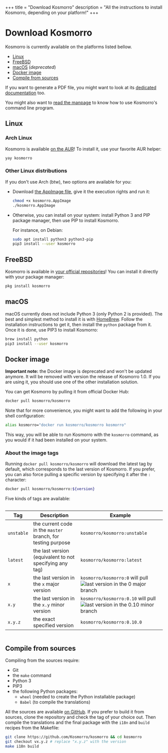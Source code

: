 +++
title = "Download Kosmorro"
description = "All the instructions to install Kosmorro, depending on your platform!"
+++

# Download Kosmorro

Kosmorro is currently available on the platforms listed bellow.

- [Linux](#linux)
- [FreeBSD](#freebsd)
- [macOS](#macos) (_deprecated_)
- [Docker image](#docker-image)
- [Compile from sources](#compile-from-sources)

If you want to generate a PDF file, you might want to look at its [dedicated documentation](@/cli/generate-pdf.md) too.

You might also want to [read the manpage](@/cli/manpage.md) to know how to use Kosmorro's command line program.

## Linux

### Arch Linux

Kosmorro is available [on the AUR](https://aur.archlinux.org/packages/kosmorro)! To install it, use your favorite AUR helper:

```bash
yay kosmorro
```

### Other Linux distributions

If you don't use Arch (btw), two options are available for you:

- Download [the AppImage file](/cli/download/kosmorro-latest-x86_64.AppImage), give it the execution rights and run it:
  ```bash
  chmod +x kosmorro.AppImage
  ./kosmorro.AppImage
  ```

- Otherwise, you can install on your system: install Python 3 and PIP package manager, then use PIP to install Kosmorro.

  For instance, on Debian:

  ```bash
  sudo apt install python3 python3-pip
  pip3 install --user kosmorro
  ```

## FreeBSD

Kosmorro is available in [your official repositories](https://www.freshports.org/astro/kosmorro)! You can install it directly with your package manager:

```bash
pkg install kosmorro
```

## macOS

macOS currently does not include Python 3 (only Python 2 is provided). The best and simplest method to install it is with [HomeBrew](https://brew.sh). Follow the installation instructions to get it, then install the `python` package from it. Once it is done, use PIP3 to install Kosmorro:

```bash
brew install python
pip3 install --user kosmorro
```

## Docker image

**Important note:** the Docker image is deprecated and won't be updated anymore. It will be removed with version the release of Kosmorro 1.0.
If you are using it, you should use one of the other installation solution.

You can get Kosmorro by pulling it from official Docker Hub:

```bash
docker pull kosmorro/kosmorro
```

Note that for more convenience, you might want to add the following in your shell configuration:

```bash
alias kosmorro="docker run kosmorro/kosmorro kosmorro"
```

This way, you will be able to run Kosmorro with the `kosmorro` command, as you would if it had been installed on your system.

### About the image tags

Running `docker pull kosmorro/kosmorro` will download the latest tag by default, which corresponds to the last version of Kosmorro. If you prefer, you can also force pulling a specific version by specifying it after the `:` character:

```bash
docker pull kosmorro/kosmorro:${version}
```

Five kinds of tags are available:

<div style="overflow-x: auto">

| Tag | Description | Example
| --- | --- | ---
| `unstable` | the current code in the `master` branch, for testing purpose | `kosmorro/kosmorro:unstable`
| `latest` | the last version (equivalent to not specifying any tag) | `kosmorro/kosmorro:latest`
| `x` | the last version in the `x` major version | `kosmorro/kosmorro:0` will pull ![last version in the `0` major branch](https://img.shields.io/docker/v/kosmorro/kosmorro/0?style=flat-square)
| `x.y` | the last version in the `x.y` minor version | `kosmorro/kosmorro:0.10` will pull ![last version in the `0.10` minor branch](https://img.shields.io/docker/v/kosmorro/kosmorro/0.11?style=flat-square)
| `x.y.z` | the exact specified version | `kosmorro/kosmorro:0.10.0`

</div>

## Compile from sources

Compiling from the sources require:
- Git
- the `make` command
- Python 3
- PIP3
- the following Python packages:
    - `wheel` (needed to create the Python installable package)
    - `Babel` (to compile the translations)

All the sources are available [on GitHub](https://github.com/Kosmorro/kosmorro). If you prefer to build it from sources, clone the repository and check the tag of your choice out. Then compile the translations and the final package with the `i18n` and `build` recipes from the Makefile:

```bash
git clone https://github.com/Kosmorro/kosmorro && cd kosmorro
git checkout vx.y.z # replace "x.y.z" with the version
make i18n build
```
